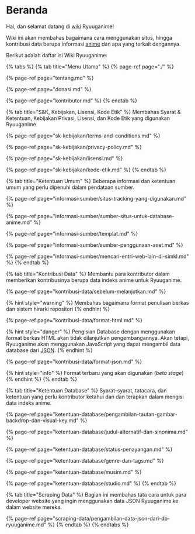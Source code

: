 # Beranda

Hai, dan selamat datang di [wiki](ketentuan-umum/definisi-kata/#wiki) Ryuuganime!

Wiki ini akan membahas bagaimana cara menggunakan situs, hingga kontribusi data berupa informasi [anime](ketentuan-umum/definisi-kata/#anime) dan apa yang terkait dengannya.

Berikut adalah daftar isi Wiki Ryuuganime:

{% tabs %}
{% tab title="Menu Utama" %}
{% page-ref page="./" %}

{% page-ref page="tentang.md" %}

{% page-ref page="donasi.md" %}

{% page-ref page="kontributor.md" %}
{% endtab %}

{% tab title="S&K, Kebijakan, Lisensi, Kode Etik" %}
Membahas Syarat & Ketentuan, Kebijakan Privasi, Lisensi, dan Kode Etik yang digunakan Ryuuganime.

{% page-ref page="sk-kebijakan/terms-and-conditions.md" %}

{% page-ref page="sk-kebijakan/privacy-policy.md" %}

{% page-ref page="sk-kebijakan/lisensi.md" %}

{% page-ref page="sk-kebijakan/kode-etik.md" %}
{% endtab %}

{% tab title="Ketentuan Umum" %}
Beberapa informasi dan ketentuan umum yang perlu dipenuhi dalam pendataan sumber.

{% page-ref page="informasi-sumber/situs-tracking-yang-digunakan.md" %}

{% page-ref page="informasi-sumber/sumber-situs-untuk-database-anime.md" %}

{% page-ref page="informasi-sumber/templat.md" %}

{% page-ref page="informasi-sumber/sumber-penggunaan-aset.md" %}

{% page-ref page="informasi-sumber/mencari-entri-web-lain-di-simkl.md" %}
{% endtab %}

{% tab title="Kontribusi Data" %}
Membantu para kontributor dalam memberikan kontribusinya berupa data indeks anime untuk Ryuuganime.

{% page-ref page="kontribusi-data/sebelum-melanjutkan.md" %}

{% hint style="warning" %}
Membahas bagaimana format penulisan berkas dan sistem hirarki repositori
{% endhint %}

{% page-ref page="kontribusi-data/format-html.md" %}

{% hint style="danger" %}
Pengisian Database dengan menggunakan format berkas HTML akan tidak dilanjutkan pengembangannya. Akan tetapi, Ryuuganime akan menggunakan JavaScript yang dapat mengambil data database dari [JSON](ketentuan-umum/definisi-kata/definisi-format-berkas.md#json).
{% endhint %}

{% page-ref page="kontribusi-data/format-json.md" %}

{% hint style="info" %}
Format terbaru yang akan digunakan \(_beta stage_\)
{% endhint %}
{% endtab %}

{% tab title="Ketentuan Database" %}
Syarat-syarat, tatacara, dan ketentuan yang perlu kontributor ketahui dan dan terapkan dalam mengisi data indeks anime.

{% page-ref page="ketentuan-database/pengambilan-tautan-gambar-backdrop-dan-visual-key.md" %}

{% page-ref page="ketentuan-database/judul-alternatif-dan-sinonima.md" %}

{% page-ref page="ketentuan-database/status-penayangan.md" %}

{% page-ref page="ketentuan-database/genre-dan-tags.md" %}

{% page-ref page="ketentuan-database/musim.md" %}

{% page-ref page="ketentuan-database/studio.md" %}
{% endtab %}

{% tab title="Scraping Data" %}
Bagian ini membahas tata cara untuk para developer website yang ingin menggunakan data JSON Ryuuganime ke dalam website mereka.

{% page-ref page="scraping-data/pengambilan-data-json-dari-db-ryuuganime.md" %}
{% endtab %}
{% endtabs %}

